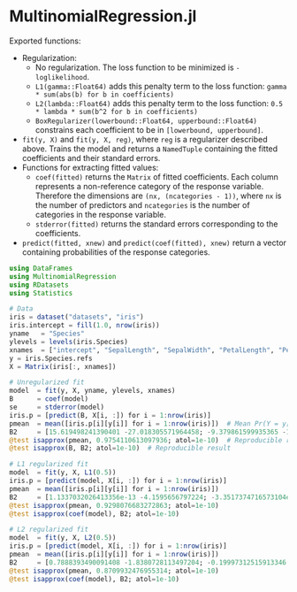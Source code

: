 # MultinomialRegression.jl

Exported functions:

- Regularization:
    - No regularization. The loss function to be minimized is `-loglikelihood`.
    - `L1(gamma::Float64)` adds this penalty term to the loss function: `gamma * sum(abs(b) for b in coefficients)`
    - `L2(lambda::Float64)` adds this penalty term to the loss function: `0.5 * lambda * sum(b^2 for b in coefficients)`
    - `BoxRegularizer(lowerbound::Float64, upperbound::Float64)` constrains each coefficient to be in `[lowerbound, upperbound]`.
- `fit(y, X)` and `fit(y, X, reg)`, where `reg` is a regularizer described above. Trains the model and returns a `NamedTuple` containing the fitted coefficients and their standard errors.
- Functions for extracting fitted values:
    - `coef(fitted)` returns the `Matrix` of fitted coefficients. Each column represents a non-reference category of the response variable. Therefore the dimensions are `(nx, (ncategories - 1))`, where `nx` is the number of predictors and `ncategories` is the number of categories in the response variable. 
    - `stderror(fitted)` returns the standard errors corresponding to the coefficients.
- `predict(fitted, xnew)` and `predict(coef(fitted), xnew)` return a vector containing probabilities of the response categories.


```julia
using DataFrames
using MultinomialRegression
using RDatasets
using Statistics

# Data
iris = dataset("datasets", "iris")
iris.intercept = fill(1.0, nrow(iris))
yname   = "Species"
ylevels = levels(iris.Species)
xnames  = ["intercept", "SepalLength", "SepalWidth", "PetalLength", "PetalWidth"]
y = iris.Species.refs
X = Matrix(iris[:, xnames])

# Unregularized fit
model  = fit(y, X, yname, ylevels, xnames)
B      = coef(model)
se     = stderror(model)
iris.p = [predict(B, X[i, :]) for i = 1:nrow(iris)]
pmean  = mean([iris.p[i][y[i]] for i = 1:nrow(iris)])  # Mean Pr(Y = y[i])
B2     = [15.619498241390401 -27.018305571964458; -9.379861599935365 -11.84508179488949; -23.8502281938097 -30.531115207983206; 36.95799897683483 46.38738413069437; 10.435998075531359 28.722134963206237]
@test isapprox(pmean, 0.9754110613097936; atol=1e-10)  # Reproducible result
@test isapprox(B, B2; atol=1e-10)  # Reproducible result

# L1 regularized fit
model  = fit(y, X, L1(0.5))
iris.p = [predict(model, X[i, :]) for i = 1:nrow(iris)]
pmean  = mean([iris.p[i][y[i]] for i = 1:nrow(iris)])
B2     = [1.1337032026413356e-13 -4.1595656797224; -3.3517374716573104e-14 -2.592612567654327; -2.5053234563377544 -5.433956245273727; 2.7956161747325914 6.684344249687155; 1.9299797966004742e-14 5.844993378673247]
@test isapprox(pmean, 0.9298076683272863; atol=1e-10)
@test isapprox(coef(model), B2; atol=1e-10)

# L2 regularized fit
model  = fit(y, X, L2(0.5))
iris.p = [predict(model, X[i, :]) for i = 1:nrow(iris)]
pmean  = mean([iris.p[i][y[i]] for i = 1:nrow(iris)])
B2     = [0.7888393490091408 -1.8380728113497204; -0.19997312515913346 -1.9817654634065198; -1.8211924718875678 -3.078841490380221; 2.184073665201137 4.507890037838481; -0.23844731040849787 3.403432115649799]
@test isapprox(pmean, 0.8709932476955314; atol=1e-10)
@test isapprox(coef(model), B2; atol=1e-10)
```